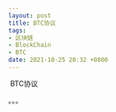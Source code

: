 ```yaml
---
layout: post
title: BTC协议
tags: 
- 区块链
- BlockChain
- BTC
date: 2021-10-25 20:32 +0800
---
```






​	BTC协议



。。。





